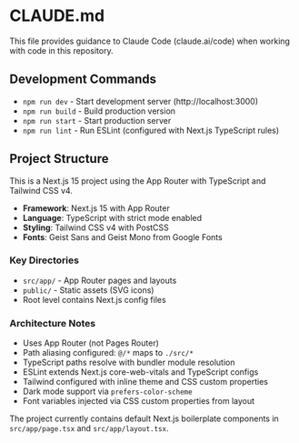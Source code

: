 # CLAUDE.md

This file provides guidance to Claude Code (claude.ai/code) when working with code in this repository.

## Development Commands

- `npm run dev` - Start development server (http://localhost:3000)
- `npm run build` - Build production version  
- `npm run start` - Start production server
- `npm run lint` - Run ESLint (configured with Next.js TypeScript rules)

## Project Structure

This is a Next.js 15 project using the App Router with TypeScript and Tailwind CSS v4.

- **Framework**: Next.js 15 with App Router
- **Language**: TypeScript with strict mode enabled
- **Styling**: Tailwind CSS v4 with PostCSS
- **Fonts**: Geist Sans and Geist Mono from Google Fonts

### Key Directories
- `src/app/` - App Router pages and layouts
- `public/` - Static assets (SVG icons)
- Root level contains Next.js config files

### Architecture Notes

- Uses App Router (not Pages Router)  
- Path aliasing configured: `@/*` maps to `./src/*`
- TypeScript paths resolve with bundler module resolution
- ESLint extends Next.js core-web-vitals and TypeScript configs
- Tailwind configured with inline theme and CSS custom properties
- Dark mode support via `prefers-color-scheme`
- Font variables injected via CSS custom properties from layout

The project currently contains default Next.js boilerplate components in `src/app/page.tsx` and `src/app/layout.tsx`.